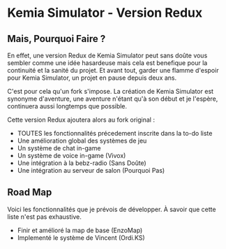 # Kemia Simulator - Version Redux

## Mais, Pourquoi Faire ?
En effet, une version Redux de Kemia Simulator peut sans doûte vous sembler comme une idée hasardeuse mais cela est benefique pour la continuité et la sanité du projet.
Et avant tout, garder une flamme d'espoir pour Kemia Simulator, un projet en pause depuis deux ans.

C'est pour cela qu'un fork s'impose.
La création de Kemia Simulator est synonyme d'aventure, une aventure n'étant qu'à son début et je l'espère, continuera aussi longtemps que possible.

Cette version Redux ajoutera alors au fork original :
 - TOUTES les fonctionnalités précedement inscrite dans la to-do liste
 - Une amélioration global des systèmes de jeu
 - Un système de chat in-game
 - Un système de voice in-game (Vivox)
 - Une intégration à la bebz-radio (Sans Doûte)
 - Une intégration au serveur de salon (Pourquoi Pas)

 ## Road Map
 Voici les fonctionnalités que je prévois de développer.
 À savoir que cette liste n'est pas exhaustive.
 
 - Finir et amélioré la map de base (EnzoMap)
 - Implementé le système de Vincent (Ordi.KS)
